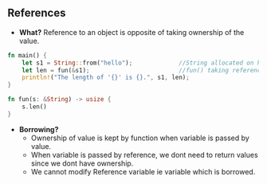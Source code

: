 ## References
- **What?** Reference to an object is opposite of taking ownership of the value.
```rust
fn main() {
    let s1 = String::from("hello");             //String allocated on heap can be resized.
    let len = fun(&s1);                         //fun() taking reference
    println!("The length of '{}' is {}.", s1, len);
}

fn fun(s: &String) -> usize {
    s.len()
}
```

- **Borrowing?**
  - Ownership of value is kept by function when variable is passed by value.
  - When variable is passed by reference, we dont need to return values since we dont have ownership.
  - We cannot modify Reference variable ie variable which is borrowed.
```rust

```
